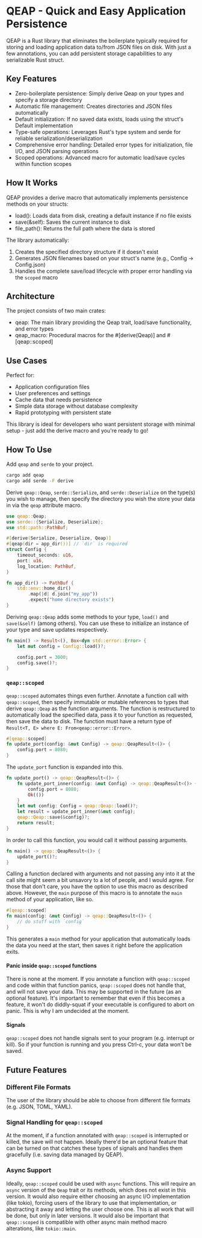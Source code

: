 # QEAP - Quick and Easy Application Persistence

QEAP is a Rust library that eliminates the boilerplate typically required for storing and loading application data to/from JSON files on disk. With just a few annotations, you can add persistent storage capabilities to any serializable Rust struct.

## Key Features

- Zero-boilerplate persistence: Simply derive Qeap on your types and specify a storage directory
- Automatic file management: Creates directories and JSON files automatically
- Default initialization: If no saved data exists, loads using the struct's Default implementation
- Type-safe operations: Leverages Rust's type system and serde for reliable serialization/deserialization
- Comprehensive error handling: Detailed error types for initialization, file I/O, and JSON parsing operations
- Scoped operations: Advanced macro for automatic load/save cycles within function scopes

## How It Works

QEAP provides a derive macro that automatically implements persistence methods on your structs:

-  load(): Loads data from disk, creating a default instance if no file exists
-  save(&self): Saves the current instance to disk
-  file_path(): Returns the full path where the data is stored

The library automatically:
1. Creates the specified directory structure if it doesn't exist
2. Generates JSON filenames based on your struct's name (e.g., Config → Config.json)
3. Handles the complete save/load lifecycle with proper error handling via the `scoped` macro

## Architecture

The project consists of two main crates:

- qeap: The main library providing the Qeap trait, load/save functionality, and error types
- qeap_macro: Procedural macros for the #[derive(Qeap)] and #[qeap::scoped]

## Use Cases

Perfect for:
- Application configuration files
- User preferences and settings
- Cache data that needs persistence
- Simple data storage without database complexity
- Rapid prototyping with persistent state

This library is ideal for developers who want persistent storage with minimal setup - just add the derive macro and you're ready to go!

## How To Use
Add `qeap` and `serde` to your project.
```sh
cargo add qeap
cargo add serde -F derive
```

Derive `qeap::Qeap`, `serde::Serialize`, and `serde::Deserialize` on the type(s) you wish to manage, then specify the directory you wish the store your data in via the `qeap` attribute macro.
```rust
use qeap::Qeap;
use serde::{Serialize, Deserialize};
use std::path::PathBuf;

#[derive(Serialize, Deserialize, Qeap)]
#[qeap(dir = app_dir())] // `dir` is required
struct Config {
    timeout_seconds: u16,
    port: u16,
    log_location: PathBuf,
}

fn app_dir() -> PathBuf {
    std::env::home_dir()
        .map(|d| d.join("my_app"))
        .expect("home directory exists")
}
```

Deriving `qeap::Qeap` adds some methods to your type, `load()` and `save(&self)` (among others). You can use these to initialize an instance of your type and save updates respectively.

```rust
fn main() -> Result<(), Box<dyn std::error::Error> {
    let mut config = Config::load()?;

    config.port = 3000;
    config.save()?;
}
```

### `qeap::scoped`

`qeap::scoped` automates things even further. Annotate a function call with `qeap::scoped`, then specify immutable or mutable references to types that derive `qeap::Qeap` as the function arguments. The function is restructured to automatically load the specified data, pass it to your function as requested,
then save the data to disk.
The function must have a return type of `Result<T, E> where E: From<qeap::error::Error>`.

```rust
#[qeap::scoped]
fn update_port(config: &mut Config) -> qeap::QeapResult<()> {
    config.port = 8080;
}
```

The `update_port` function is expanded into this.
```rust
fn update_port() -> qeap::QeapResult<()> {
    fn update_port_inner(config: &mut Config) -> qeap::QeapResult<()> {
        config.port = 8080;
        Ok(())
    }
    let mut config: Config = qeap::Qeap::load()?;
    let result = update_port_inner(&mut config);
    qeap::Qeap::save(&config)?;
    return result;
}
```

In order to call this function, you would call it without passing arguments.

```rust
fn main() -> qeap::QeapResult<()> {
    update_port()?;
}
```

Calling a function declared with arguments and not passing any into it at the call site might seem a bit unsavory to a lot of people, and I would agree.
For those that don't care, you have the option to use this macro as described above. However, the `main` purpose of this macro is to annotate
the `main` method of your application, like so.

```rust
#[qeap::scoped]
fn main(config: &mut Config) -> qeap::QeapResult<()> {
    // do stuff with `config`
}
```

This generates a `main` method for your application that automatically loads the data you need at the start, then saves it right before the application exits.

#### Panic inside `qeap::scoped` functions
There is none at the moment. If you annotate a function with `qeap::scoped` and code within that function panics, `qeap::scoped` does not handle that, and will not save your data. This may be supported in the future (as an optional feature). It's important to remember that even if this becomes a feature, it won't do diddly-squat if your executable is configured to abort on panic. This is why I am undecided at the moment.

#### Signals
`qeap::scoped` does not handle signals sent to your program (e.g. interrupt or kill). So if your function is running and you press Ctrl-c, your data won't be saved.

## Future Features

### Different File Formats
The user of the library should be able to choose from different file formats (e.g. JSON, TOML, YAML).

### Signal Handling for `qeap::scoped`
At the moment, if a function annotated with `qeap::scoped` is interrupted or killed, the save will not happen. Ideally there'd be an optional feature that can be turned on that catches these types of signals and handles them gracefully (i.e. saving data managed by QEAP).

### Async Support
Ideally, `qeap::scoped` could be used with `async` functions. This will require an `async` version of the `Qeap` trait or its methods, which does not exist in this version. It would also require either choosing an async I/O implementation (like tokio), forcing users of the library to use that implementation, or abstracting it away and letting the user choose one. This is all work that will be done, but only in later versions.
It would also be important that `qeap::scoped` is compatible with other async main method macro alterations, like `tokio::main`.
